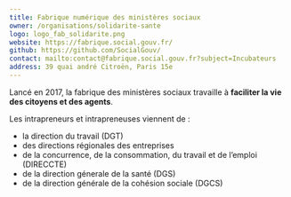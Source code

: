 ```yaml
---
title: Fabrique numérique des ministères sociaux
owner: /organisations/solidarite-sante
logo: logo_fab_solidarite.png
website: https://fabrique.social.gouv.fr/
github: https://github.com/SocialGouv/
contact: mailto:contact@fabrique.social.gouv.fr?subject=Incubateurs
address: 39 quai andré Citroën, Paris 15e
---
```


Lancé en 2017, la fabrique des ministères sociaux travaille à **faciliter la vie des citoyens et des agents**. 

Les intrapreneurs et intrapreneuses viennent de :
* la direction du travail (DGT)
* des directions régionales des entreprises
* de la concurrence, de la consommation, du travail et de l’emploi (DIRECCTE)
* de la direction génerale de la santé (DGS)
* de la direction générale de la cohésion sociale (DGCS) 
